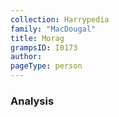 ```yaml
---
collection: Harrypedia
family: "MacDougal"
title: Morag
grampsID: I0173
author:
pageType: person
---
```


### Analysis
